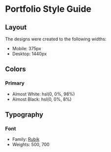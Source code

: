 # Portfolio Style Guide

## Layout

The designs were created to the following widths:

- Mobile: 375px
- Desktop: 1440px

## Colors

### Primary

- Almost White: hsl(0, 0%, 98%)
- Almost Black: hsl(0, 0%, 8%)

## Typography

### Font

- Family: [Rubik](https://fonts.google.com/specimen/Rubik?preview.text=Mark%20Escosura&preview.text_type=custom)
- Weights: 500, 700
